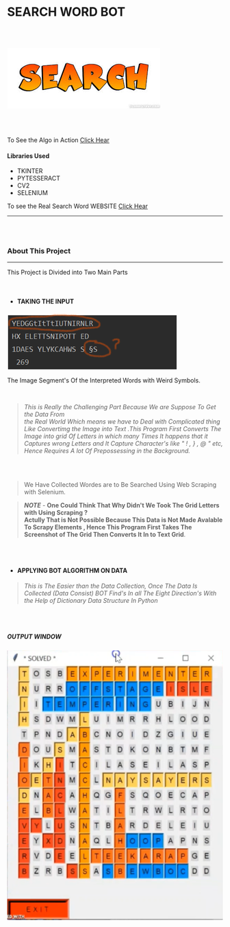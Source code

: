 # **SEARCH WORD BOT**
<br><br>

![](SSS.jpg)

<br><br>


To See the Algo in Action [Click Hear](https://www.linkedin.com/feed/update/urn:li:activity:6697096216137736192/)
<br>

#### Libraries Used 


* TKINTER
* PYTESSERACT
* CV2
* SELENIUM

To see the Real Search Word WEBSITE  [Click Hear](http://word-search-puzzles.appspot.com/)
***
<br><br>

### About This Project
***

This Project is Divided into Two Main Parts

<br>

* #### TAKING THE INPUT

![](Output.png)

The Image Segment's Of the Interpreted Words with Weird Symbols. 

<br>

> *This is Really the Challenging Part Because We are Suppose To Get the Data From  
>the Real World Which means we have to Deal with Complicated thing Like Convertimg the Image into
>Text .This Program First Converts The Image into grid Of Letters in which many Times It happens that 
>it Captures wrong Letters and It Capture Character's like " ! , } , @ " etc, Hence Requires A lot Of Prepossessing in the Background.*

<br><br>

> We Have Collected Wordes are to Be Searched Using Web Scraping with Selenium.

> ***NOTE*** - **One Could Think That Why Didn't We Took The Grid Letters with Using 
>Scraping ?<br>Actully That is Not Possible Because This Data is Not Made Avalable To 
>Scrapy Elements , Hence This Program First Takes The Screenshot of The Grid Then
>Converts It In to Text Grid**.
>

<br><br>

* #### APPLYING BOT ALGORITHM ON DATA

> *This is The Easier than the  Data Collection, Once The Data Is Collected (Data Consist)
>BOT Find's In all The Eight Direction's With the Help of Dictionary Data Structure In Python*

<br><br>

##### **OUTPUT WINDOW**

![](Solved.png)
